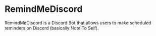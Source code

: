 # RemindMeDiscord
RemindMeDiscord is a Discord Bot that allows users to make scheduled reminders on Discord (basically Note To Self).
